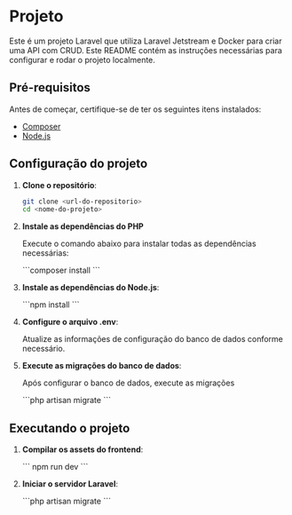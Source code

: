 # Projeto 

Este é um projeto Laravel que utiliza Laravel Jetstream e Docker para criar uma API com CRUD. Este README contém as instruções necessárias para configurar e rodar o projeto localmente.

## Pré-requisitos

Antes de começar, certifique-se de ter os seguintes itens instalados:


- [Composer](https://getcomposer.org/)
- [Node.js](https://nodejs.org/)


## Configuração do projeto

1. **Clone o repositório**:
   ```bash
   git clone <url-do-repositorio>
   cd <nome-do-projeto>

2. **Instale as dependências do PHP**
    <p>Execute o comando abaixo para instalar todas as dependências necessárias:</p>
   ```composer install ```

3. **Instale as dependências do Node.js**:
    <p>```npm install ```</p>

4. **Configure o arquivo .env**:
    <p>Atualize as informações de configuração do banco de dados conforme necessário.</p>
    

5. **Execute as migrações do banco de dados**:
    <p>Após configurar o banco de dados, execute as migrações</p>
    ```php artisan migrate ```


## Executando o projeto
1. **Compilar os assets do frontend**:
    <p>``` npm run dev ```</p>
    

2. **Iniciar o servidor Laravel**:

    <p>```php artisan migrate ```</p>
